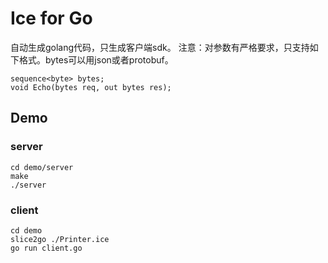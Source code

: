 # Ice for Go

自动生成golang代码，只生成客户端sdk。
注意：对参数有严格要求，只支持如下格式。bytes可以用json或者protobuf。
```
sequence<byte> bytes;
void Echo(bytes req, out bytes res);
```


## Demo

### server

```
cd demo/server
make
./server
```

### client

```
cd demo
slice2go ./Printer.ice
go run client.go
```

